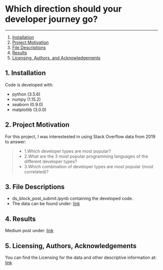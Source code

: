 #  Which direction should your developer journey go?

--------------------------------------
1. [Installation](#installation)
2. [Project Motivation](#motivation)
3. [File Descriptions](#files)
4. [Results](#results)
5. [Licensing, Authors, and Acknowledgements](#licensing)

## 1. Installation <a name="installation"></a>
Code is developed with:
- python (3.5.6)
- numpy (1.15.2)
- seaborn (0.9.0)
- matplotlib (3.0.0)

## 2. Project Motivation <a name="motivation"></a>
For this project, I was interestested in using Stack Overflow data from 2019 to answer:
> * 1.Which developer types are most popular?  
> * 2.What are the 3 most popular programming languages of the different developer types? 
> * 3.Which combination of developer types are most popular (most correlated)? 

## 3. File Descriptions <a name="files"></a>  
- ds_block_post_submit.ipynb containing the developed code. 
- The data can be found under: [link](https://insights.stackoverflow.com/survey)

## 4. Results <a name="results"></a>
Medium post under: [link](https://medium.com/@524022279/six-trends-about-developer-from-2011-to-2018-fac7f237567e)

## 5. Licensing, Authors, Acknowledgements<a name="licensing"></a>
You can find the Licensing for the data and other descriptive information at: [link](https://insights.stackoverflow.com/survey)
